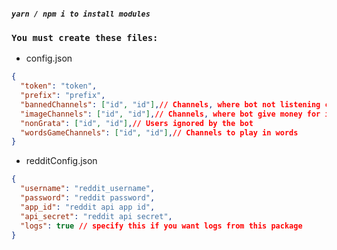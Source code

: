 ##### `yarn / npm i to install modules`

### `You must create these files:`

- config.json

```json
{
  "token": "token",
  "prefix": "prefix",
  "bannedChannels": ["id", "id"],// Channels, where bot not listening commands
  "imageChannels": ["id", "id"],// Channels, where bot give money for images
  "nonGrata": ["id", "id"],// Users ignored by the bot
  "wordsGameChannels": ["id", "id"],// Channels to play in words
}
```

- redditConfig.json

```json
{
  "username": "reddit_username",
  "password": "reddit password",
  "app_id": "reddit api app id",
  "api_secret": "reddit api secret",
  "logs": true // specify this if you want logs from this package
}
```
